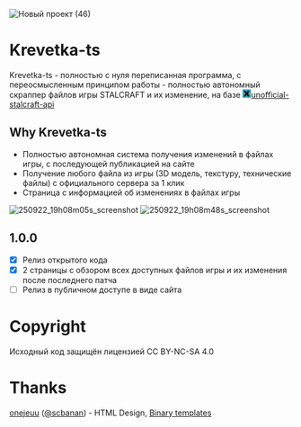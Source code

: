 ![Новый проект (46)](https://github.com/user-attachments/assets/ee326cdc-a610-4473-998f-990ed3971d2a)
# Krevetka-ts
Krevetka-ts - полностью с нуля переписанная программа, с переосмысленным принципом работы - полностью автономный скраппер файлов игры STALCRAFT и их изменение, на базе <img src="https://github.com/Art3mLapa/unofficial-stalcraft-api/blob/main/assets/icon_logo.png" width="15" height="15">[unofficial-stalcraft-api](https://github.com/Art3mLapa/unofficial-stalcraft-api)

## Why Krevetka-ts
- Полностью автономная система получения изменений в файлах игры, с последующей публикацией на сайте
- Получение любого файла из игры (3D модель, текстуру, технические файлы) с официального сервера за 1 клик
- Страница с информацией об изменениях в файлах игры

<img width="1230" height="716" alt="250922_19h08m05s_screenshot" src="https://github.com/user-attachments/assets/dfeb0c6d-f622-4caa-a1df-86fc45cb0cb4" />
<img width="1216" height="1308" alt="250922_19h08m48s_screenshot" src="https://github.com/user-attachments/assets/0c6e6eb7-65f3-4c3c-811f-eac9dcb7c6c0" />


## 1.0.0
- [X] Релиз открытого кода
- [X] 2 страницы с обзором всех доступных файлов игры и их изменения после последнего патча 
- [ ] Релиз в публичном доступе в виде сайта 

# Copyright 
Исходный код защищён лицензией CC BY-NC-SA 4.0

# Thanks
[onejeuu](https://github.com/onejeuu) ([@scbanan](t.me/scbanan)) - HTML Design, [Binary templates](https://github.com/onejeuu/sc-file/blob/4.0-dev/templates/DIRMAP.bt)
